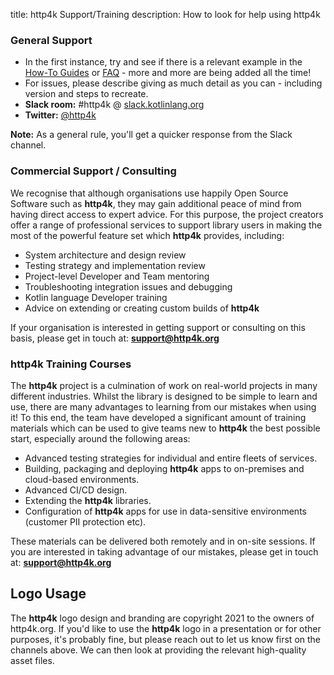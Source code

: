 title: http4k Support/Training
description: How to look for help using http4k

### General Support
- In the first instance, try and see if there is a relevant example in the [How-To Guides](/guide/howto) or [FAQ](/faq) - more and more are being added all the time!
- For issues, please describe giving as much detail as you can - including version and steps to recreate.
- **Slack room:** #http4k @ <a href="http://slack.kotlinlang.org/">slack.kotlinlang.org</a>
- **Twitter:** <a href="https://twitter.com/http4k">@http4k</a>

**Note:** As a general rule, you'll get a quicker response from the Slack channel.

### Commercial Support / Consulting
We recognise that although organisations use happily Open Source Software such as **http4k**, they may gain additional peace of mind from having direct access to expert advice. For this purpose, the project creators offer a range of professional services to support library users in making the most of the powerful feature set which **http4k** provides, including:

- System architecture and design review
- Testing strategy and implementation review
- Project-level Developer and Team mentoring
- Troubleshooting integration issues and debugging
- Kotlin language Developer training
- Advice on extending or creating custom builds of **http4k**

If your organisation is interested in getting support or consulting on this basis, please get in touch at: **[support@http4k.org](mailto:support@http4k.org)**

### http4k Training Courses
The **http4k** project is a culmination of work on real-world projects in many different industries. Whilst the library is designed to be simple to learn and use, there are many advantages to learning from our mistakes when using it! To this end, the  team have developed a significant amount of training materials which can be used to give teams new to **http4k** the best possible start, especially around the following areas:

- Advanced testing strategies for individual and entire fleets of services.
- Building, packaging and deploying **http4k** apps to on-premises and cloud-based environments.
- Advanced CI/CD design.
- Extending the **http4k** libraries.
- Configuration of **http4k** apps for use in data-sensitive environments (customer PII protection etc).

These materials can be delivered both remotely and in on-site sessions. If you are interested in taking advantage of our mistakes, please get in touch at: **[support@http4k.org](mailto:support@http4k.org)**

## Logo Usage
The **http4k** logo design and branding are copyright 2021 to the owners of http4k.org. If you'd like to use the **http4k** logo in a presentation or for other purposes, it's probably fine, but please reach out to let us know first on the channels above. We can then look at providing the relevant high-quality asset files.

